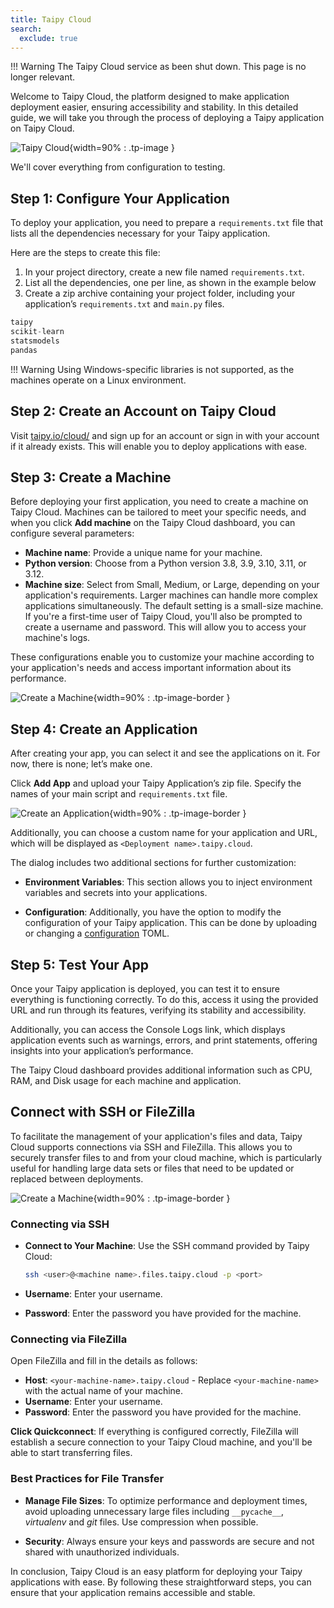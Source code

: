 ```yaml
---
title: Taipy Cloud
search:
  exclude: true
---
```


!!! Warning
    The Taipy Cloud service as been shut down. This page is no longer relevant.

Welcome to Taipy Cloud, the platform designed to make application deployment easier,
ensuring accessibility and stability. In this detailed guide, we will take you through
the process of deploying a Taipy application on Taipy Cloud.

![Taipy Cloud](images/logo_artwork.png){width=90% : .tp-image }

We'll cover everything from configuration to testing.

## Step 1: Configure Your Application

To deploy your application, you need to prepare a `requirements.txt` file
that lists all the dependencies necessary for your Taipy application.

Here are the steps to create this file:

1. In your project directory, create a new file named `requirements.txt`.
2. List all the dependencies, one per line, as shown in the example below
3. Create a zip archive containing your project folder, including your application’s
`requirements.txt` and `main.py` files.

```py
taipy
scikit-learn
statsmodels
pandas
```

!!! Warning
    Using Windows-specific libraries is not supported, as the machines operate
    on a Linux environment.


## Step 2: Create an Account on Taipy Cloud

Visit [taipy.io/cloud/](https://www.taipy.io/cloud/) and sign up for an account or sign
in with your account if it already exists.
This will enable you to deploy applications with ease.

## Step 3: Create a Machine

Before deploying your first application, you need to create a machine on Taipy Cloud.
Machines can be tailored to meet your specific needs, and when you click **Add machine**
on the Taipy Cloud dashboard, you can configure several parameters:

- **Machine name**: Provide a unique name for your machine.
- **Python version**: Choose from a Python version 3.8, 3.9, 3.10, 3.11, or 3.12.
- **Machine size**: Select from Small, Medium, or Large, depending on your application's
requirements.
  Larger machines can handle more complex applications simultaneously. The default
  setting is a small-size machine.
  If you're a first-time user of Taipy Cloud, you'll also be prompted to create a
  username and password.
  This will allow you to access your machine's logs.

These configurations enable you to customize your machine according to your application's
needs and access important information about its performance.

![Create a Machine](images/taipy_cloud_2.png){width=90% : .tp-image-border }

## Step 4: Create an Application

After creating your app, you can select it and see the applications on it.
For now, there is none; let’s make one.

Click **Add App** and upload your Taipy Application’s zip file.
Specify the names of your main script and `requirements.txt` file.

![Create an Application](images/taipy_cloud_3.png){width=90% : .tp-image-border }

Additionally, you can choose a custom name for your application and URL,
which will be displayed as `<Deployment name>.taipy.cloud`.

The dialog includes two additional sections for further customization:

- **Environment Variables**: This section allows you to inject environment variables
and secrets into your applications.

- **Configuration**: Additionally, you have the option to modify the configuration of
your Taipy application. This can be done by uploading or changing a
[configuration](../../../core/versioning/configuration.md) TOML.

## Step 5: Test Your App

Once your Taipy application is deployed, you can test it to ensure everything is
functioning correctly.
To do this, access it using the provided URL and run through its features, verifying its
stability and accessibility.

Additionally, you can access the Console Logs link, which displays application events
such as warnings, errors, and print statements, offering insights into your
application’s performance.

The Taipy Cloud dashboard provides additional information such as CPU, RAM, and Disk
usage for each machine and application.

## Connect with SSH or FileZilla

To facilitate the management of your application's files and data, Taipy Cloud supports
connections via SSH and FileZilla. This allows you to securely transfer files to and from
your cloud machine, which is particularly useful for handling large data sets or files
that need to be updated or replaced between deployments.

![Create a Machine](images/taipy_connection.png){width=90% : .tp-image-border }

### Connecting via SSH

- **Connect to Your Machine**: Use the SSH command provided by Taipy Cloud:

   ```bash
   ssh <user>@<machine name>.files.taipy.cloud -p <port>
   ```

- **Username**: Enter your username.

- **Password**: Enter the  password you have provided for the machine.

### Connecting via FileZilla

Open FileZilla and fill in the details as follows:

   - **Host**: `<your-machine-name>.taipy.cloud` - Replace `<your-machine-name>` with the
   actual name of your machine.
   - **Username**: Enter your username.
   - **Password**: Enter the  password you have provided for the machine.

**Click Quickconnect**: If everything is configured correctly, FileZilla will establish a
secure connection to your Taipy Cloud machine, and you'll be able to start transferring
files.

### Best Practices for File Transfer


- **Manage File Sizes**: To optimize performance and deployment times, avoid uploading
unnecessary large files including `__pycache__`, *virtualenv* and *git* files. Use compression when possible.

- **Security**: Always ensure your keys and passwords are secure and not shared with unauthorized
individuals.

In conclusion, Taipy Cloud is an easy platform for deploying your Taipy applications
with ease.
By following these straightforward steps, you can ensure that your application remains
accessible and stable.
